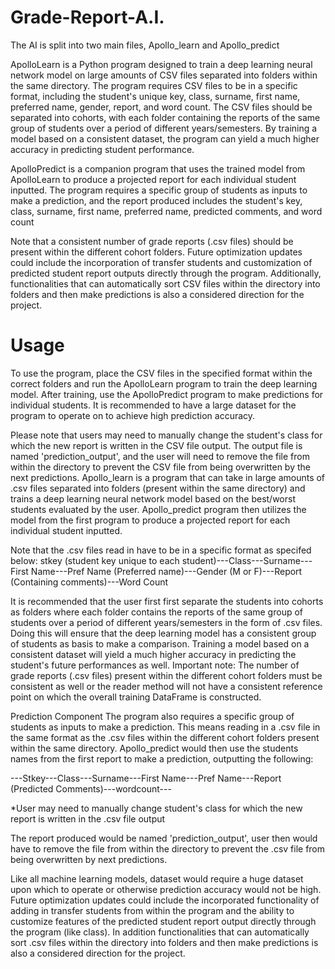 # Grade-Report-A.I.
The AI is split into two main files, Apollo_learn and Apollo_predict

ApolloLearn is a Python program designed to train a deep learning neural network model on large amounts of CSV files separated into folders within the same directory. The program requires CSV files to be in a specific format, including the student's unique key, class, surname, first name, preferred name, gender, report, and word count. The CSV files should be separated into cohorts, with each folder containing the reports of the same group of students over a period of different years/semesters. By training a model based on a consistent dataset, the program can yield a much higher accuracy in predicting student performance.

ApolloPredict is a companion program that uses the trained model from ApolloLearn to produce a projected report for each individual student inputted. The program requires a specific group of students as inputs to make a prediction, and the report produced includes the student's key, class, surname, first name, preferred name, predicted comments, and word count

Note that a consistent number of grade reports (.csv files) should be present within the different cohort folders. Future optimization updates could include the incorporation of transfer students and customization of predicted student report outputs directly through the program. Additionally, functionalities that can automatically sort CSV files within the directory into folders and then make predictions is also a considered direction for the project.

# Usage
To use the program, place the CSV files in the specified format within the correct folders and run the ApolloLearn program to train the deep learning model. After training, use the ApolloPredict program to make predictions for individual students. It is recommended to have a large dataset for the program to operate on to achieve high prediction accuracy.

Please note that users may need to manually change the student's class for which the new report is written in the CSV file output. The output file is named 'prediction_output', and the user will need to remove the file from within the directory to prevent the CSV file from being overwritten by the next predictions.
Apollo_learn is a program that can take in large amounts of .csv files separated into folders (present within the same directory) and trains a deep learning neural network model based on the best/worst students evaluated by the user. Apollo_predict program then utilizes the model from the first program to produce a projected report for each individual student inputted.

Note that the .csv files read in have to be in a specific format as specifed below:
stkey (student key unique to each student)---Class---Surname---First Name---Pref Name (Preferred name)---Gender (M or F)---Report (Containing comments)---Word Count

It is recommended that the user first first separate the students into cohorts as folders where each folder contains the reports of the same group of students over a period of different years/semesters in the form of .csv files. Doing this will ensure that the deep learning model has a consistent group of students as basis to make a comparison. Training a model based on a consistent dataset will yield a much higher accuracy in predicting the student's future performances as well.
Important note: The number of grade reports (.csv files) present within the different cohort folders must be consistent as well or the reader method will not have a consistent reference point on which the overall training DataFrame is constructed.


Prediction Component
The program also requires a specific group of students as inputs to make a prediction. This means reading in a .csv file in the same format as the .csv files within the different cohort folders present within the same directory. Apollo_predict would then use the students names from the first report to make a prediction, outputting the following:

---Stkey---Class---Surname---First Name---Pref Name---Report (Predicted Comments)---wordcount---

*User may need to manually change student's class for which the new report is written in the .csv file output

The report produced would be named 'prediction_output', user then would have to remove the file from within the directory to prevent the .csv file from being overwritten by next predictions.


Like all machine learning models, dataset would require a huge dataset upon which to operate or otherwise prediction accuracy would not be high. Future optimization updates could include the incorporated functionality of adding in transfer students from within the program and the ability to customize features of the predicted student report output directly through the program (like class). In addition functionalities that can automatically sort .csv files within the directory into folders and then make predictions is also a considered direction for the project. 
